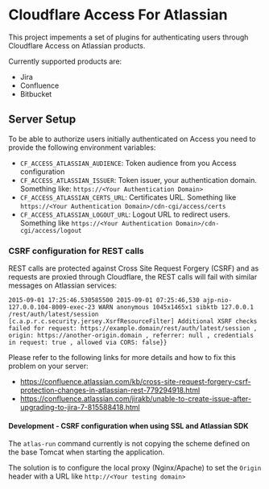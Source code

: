 # Cloudflare Access For Atlassian

This project impements a set of plugins for authenticating users through Cloudflare Access on Atlassian products.

Currently supported products are:
- Jira
- Confluence
- Bitbucket

## Server Setup

To be able to authorize users initially authenticated on Access you need to provide the following environment variables:
- `CF_ACCESS_ATLASSIAN_AUDIENCE`: Token audience from you Access configuration
- `CF_ACCESS_ATLASSIAN_ISSUER`: Token issuer, your authentication domain. Something like: `https://<Your Authentication Domain>`
- `CF_ACCESS_ATLASSIAN_CERTS_URL`: Certificates URL. Something like `https://<Your Authentication Domain>/cdn-cgi/access/certs`
- `CF_ACCESS_ATLASSIAN_LOGOUT_URL`: Logout URL to redirect users. Something like `https://<Your Authentication Domain>/cdn-cgi/access/logout`

### CSRF configuration for REST calls

REST calls are protected against Cross Site Request Forgery (CSRF) and as requests are proxied through Cloudflare, the REST calls will fail with similar messages on Atlassian services:

```
2015-09-01 17:25:46.530585500 2015-09-01 07:25:46,530 ajp-nio-127.0.0.104-8009-exec-23 WARN anonymous 1045x1465x1 sibktb 127.0.0.1 /rest/auth/latest/session [c.a.p.r.c.security.jersey.XsrfResourceFilter] Additional XSRF checks failed for request: https://example.domain/rest/auth/latest/session , origin: https://another-origin.domain , referrer: null , credentials in request: true , allowed via CORS: false}}
```

Please refer to the following links for more details and how to fix this problem on your server:

- https://confluence.atlassian.com/kb/cross-site-request-forgery-csrf-protection-changes-in-atlassian-rest-779294918.html
- https://confluence.atlassian.com/jirakb/unable-to-create-issue-after-upgrading-to-jira-7-815588418.html


#### Development - CSRF configuration when using SSL and Atlassian SDK

The `atlas-run` command currently is not copying the scheme defined on the base Tomcat when starting the application.

The solution is to configure the local proxy (Nginx/Apache) to set the `Origin` header with a URL like `http://<Your testing domain>` 
